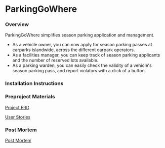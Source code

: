 # ParkingGoWhere

### Overview

ParkingGoWhere simplifies season parking application and management.

* As a vehicle owner, you can now apply for season parking passes at carparks islandwide, across the different carpark operators.
* As a facilities manager, you can keep track of season parking applicants and the number of reserved lots available.
* As a parking warden, you can easily check the validity of a vehicle's season parking pass, and report violators with a click of a button.

### Installation Instructions

### Preproject Materials

[Project ERD](preproject/erd.jpeg)

[User Stories](preproject/user-stories.md)

### Post Mortem

[Post Mortem](postproject/post-mortem.md)
